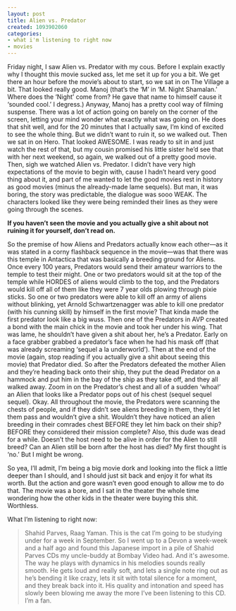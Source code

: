 ```yaml
---
layout: post
title: Alien vs. Predator
created: 1093902060
categories:
- what i'm listening to right now
- movies
---
```

Friday night, I saw Alien vs. Predator with my cous. Before I explain exactly why I thought this movie sucked ass, let me set it up for you a bit. We get there an hour before the movie’s about to start, so we sat in on The Village a bit. That looked really good. Manoj (that’s the ‘M’ in ‘M. Night Shamalan.’ Where does the ‘Night’ come from? He gave that name to himself cause it ‘sounded cool.’ I degress.) Anyway, Manoj has a pretty cool way of filming suspense. There was a lot of action going on barely on the corner of the screen, letting your mind wonder what exactly what was going on. He does that shit well, and for the 20 minutes that I actually saw, I’m kind of excited to see the whole thing. But we didn’t want to ruin it, so we walked out. Then we sat in on Hero. That looked AWESOME. I was ready to sit in and just watch the rest of that, but my cousin promised his little sister he’d see that with her next weekend, so again, we walked out of a pretty good movie. Then, sigh we watched Alien vs. Predator. I didn’t have very high expectations of the movie to begin with, cause I hadn’t heard very good thing about it, and part of me wanted to let the good movies rest in history as good movies (minus the already-made lame sequels). But man, it was boring, the story was predictable, the dialogue was sooo WEAK. The characters looked like they were being reminded their lines as they were going through the scenes.

<b>If you haven’t seen the movie and you actually give a shit about not ruining it for yourself, don’t read on.</b>

So the premise of how Aliens and Predators actually know each other—as it was stated in a corny flashback sequence in the movie—was that there was this temple in Antactica that was basically a breeding ground for Aliens. Once every 100 years, Predators would send their amateur warriors to the temple to test their might. One or two predators would sit at the top of the temple while HORDES of aliens would climb to the top, and the Predators would kill off all of them like they were 7 year olds plowing through pixie sticks. So one or two predators were able to kill off an army of aliens without blinking, yet Arnold Schwartzenagger was able to kill one predator (with his cunning skill) by himself in the first movie? That kinda made the first predator look like a big wuss. Then one of the Predators in AVP created a bond with the main chick in the movie and took her under his wing. That was lame, he shouldn’t have given a shit about her, he’s a Predator. Early on a face grabber grabbed a predator’s face when he had his mask off (that was already screaming ‘sequel a la underworld’). Then at the end of the movie (again, stop reading if you actually give a shit about seeing this movie) that Predator died. So after the Predators defeated the mother Alien and they’re heading back onto their ship, they put the dead Predator on a hammock and put him in the bay of the ship as they take off, and they all walked away. Zoom in on the Predator’s chest and all of a sudden ‘whoa!’ an Alien that looks like a Predator pops out of his chest (sequel sequel sequel). Okay. All throughout the movie, the Predators were scanning the chests of people, and if they didn’t see aliens breeding in them, they’d let them pass and wouldn’t give a shit. Wouldn’t they have noticed an alien breeding in their comrades chest BEFORE they let him back on their ship? BEFORE they considered their mission complete? Also, this dude was dead for a while. Doesn’t the host need to be alive in order for the Alien to still breed? Can an Alien still be born after the host has died? My first thought is ‘no.’ But I might be wrong.

So yea, I’ll admit, I’m being a big movie dork and looking into the flick a little deeper than I should, and I should just sit back and enjoy it for what its worth. But the action and gore wasn’t even good enough to allow me to do that. The movie was a bore, and I sat in the theater the whole time wondering how the other kids in the theater were buying this shit. Worthless.

What I’m listening to right now:

<blockquote>
Shahid Parves, Raag Yaman. This is the cat I’m going to be studying under for a week in September. So I went up to a Devon a week-week and a half ago and found this Japanese import in a pile of Shahid Parves CDs my uncle-buddy at Bombay Video had. And it's awesome. The way he plays with dynamics in his melodies sounds really smooth. He gets loud and really soft, and lets a single note ring out as he’s bending it like crazy, lets it sit with total silence for a moment, and they break back into it. His quality and intonation and speed has slowly been blowing me away the more I’ve been listening to this CD. I’m a fan.
</blockquote>
